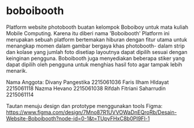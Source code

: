 # boboibooth
Platform website photobooth buatan kelompok Boboiboy untuk mata kuliah Mobile Computing. Karena itu diberi nama 'Boboibooth'
Platform ini merupakan sebuah platform bertemakan hiburan dengan fitur utama untuk menangkap momen dalam gambar bergaya khas photobooth- dalam strip dan kolase yang jumlah foto disetiap layoutnya dapat dipilih sesuai dengan keinginan pengguna.
Boboibooth juga menyediakan beberapa stiker yang dapat dipilih oleh pengguna untuk menghias hasil foto agar tampak lebih menarik.

Nama Anggota:
Divany Pangestika 2215061036
Faris Ilham HIdayat 2215061118
Nazma Hevano 2215061038
Rifdah Fitriani Saharrudin 2215061114

Tautan menuju design dan prototype menggunakan tools Figma: https://www.figma.com/design/7Mno87R1UVVOWaDnEQroRb/Desain-Website-Boboibooth?node-id=0-1&t=TUpyFHxC8b0PI9Fl-1
